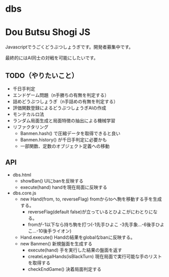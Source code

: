 dbs
===

# Dou Butsu Shogi JS

Javascriptでうごくどうぶつしょうぎです。開発者募集中です。

最終的にはAI同士の対戦を可能にしたいです。

## TODO（やりたいこと）

* 千日手判定
* エンドゲーム問題（n手勝ちの有無を判定する）
* 詰めどうぶつしょうぎ（n手詰めの有無を判定する）
* 評価関数登録によるどうぶつしょうぎAIの作成
* モンテカルロ法
* ランダム局面生成と局面特徴の抽出による機械学習
* リファクタリング
  * Banmen.hash() で圧縮データを取得できると良い
  * Banmen.history() が千日手判定に必要かも
  * 一部関数、定数のオブジェクト定義への移動

## API

* dbs.html
  * showBan() UIにbanを反映する
  * execute(hand) handを現在局面に反映する
* dbs.core.js
  * new Hand(from, to, reverseFlag) fromからtoへ駒を移動する手を生成する。
    * reverseFlag(default false)が立っているとひよこがにわとりになる。
    * fromが-1以下なら持ち駒を打つ(-1先手ひよこ -3先手象...-6後手ひよこ...-10後手ライオン)
  * Hand.execute() Handの結果をglobalなbanに反映する。
  * new Banmen() 新規盤面を生成する
    * execute(hand) 手を実行した結果の盤面を返す
    * createLegalHands(isBlackTurn) 現在局面で実行可能な手のリストを取得する
    * checkEndGame() 決着局面判定する
